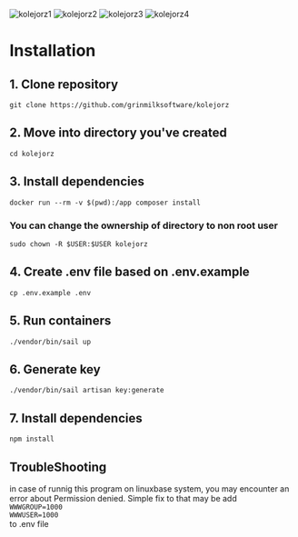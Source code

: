 ![kolejorz1](https://user-images.githubusercontent.com/92044526/218345559-5b423bc6-4131-46c5-825c-297169ebcea0.gif)
![kolejorz2](https://user-images.githubusercontent.com/92044526/218345563-54ae14ad-ef80-401b-aa91-721a7e74dc17.gif)
![kolejorz3](https://user-images.githubusercontent.com/92044526/218345566-909bb725-2e5a-4aa6-8e73-1c5490ffb142.gif)
![kolejorz4](https://user-images.githubusercontent.com/92044526/218345569-66da71af-f133-48f8-875e-25a357a11ea4.gif)



# Installation

## 1. Clone repository
`git clone https://github.com/grinmilksoftware/kolejorz`

## 2. Move into directory you've created
`cd kolejorz`

## 3. Install dependencies
`docker run --rm -v $(pwd):/app composer install`
### You can change the ownership of directory to non root user
`sudo chown -R $USER:$USER kolejorz`

## 4. Create .env file based on .env.example
`cp .env.example .env`

## 5. Run containers
`./vendor/bin/sail up`

## 6. Generate key
`./vendor/bin/sail artisan key:generate`

## 7. Install dependencies
`npm install`

## TroubleShooting
in case of runnig this program on linuxbase system, you may encounter an error about Permission denied. Simple fix to that may be add  <br>
`WWWGROUP=1000` <br>
`WWWUSER=1000` <br>
to .env file
